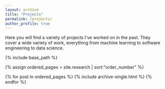 ```yaml
---
layout: archive
title: "Projects"
permalink: /projects/
author_profile: true
---
```


Here you will find a variety of projects I've worked on in the past. They cover a wide variety of work, everything from machine learning to software engineering to data science. 


{% include base_path %}

{% assign ordered_pages = site.research | sort:"order_number" %}

{% for post in ordered_pages %}
  {% include archive-single.html %}
{% endfor %}